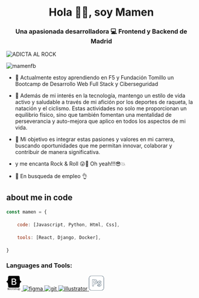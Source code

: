 <h1 align="center">Hola 👋😊, soy Mamen</h1>
<h3 align="center">Una apasionada desarrolladora 💻 Frontend y
 Backend de Madrid</h3>

![ADICTA AL ROCK](https://github.com/MamenFB/MamenFB/assets/106315129/f560f131-4db4-48d7-ba59-d6a9e7ac85d2)

<p align="left"> <img src ="https://komarev.com/ghpvc/?username=mamenfb&label=Profile%20views&color=0e75b6&style=flat" alt="mamenfb" /> </p>

- 🌱 Actualmente estoy aprendiendo en F5 y Fundación Tomillo un Bootcamp  de Desarrollo Web Full Stack y Ciberseguridad
- 💫 Además de mi interés en la tecnología, mantengo un estilo de vida activo y saludable a través de mi afición por los deportes de raqueta, la natación y el ciclismo. Estas actividades no solo me proporcionan un equilibrio físico, sino que también fomentan una mentalidad de perseverancia y auto-mejora que aplico en todos los aspectos de mi vida.
- 💪 Mi objetivo es integrar estas pasiones y valores en mi carrera, buscando oportunidades que me permitan innovar, colaborar y contribuir de manera significativa.
- y me encanta Rock & Roll 😜🤘   Oh yeah!!!😎💥

- 🤝 En busqueda de empleo 👌   
## about me in code
```js
const mamen = {

    code: [Javascript, Python, Html, Css],

    tools: [React, Django, Docker],

}
```
<h3 align="left">Languages and Tools:</h3>
<p align="left"> <a href="https://getbootstrap.com" target="_blank" rel="noreferrer"> <img src="https://raw.githubusercontent.com/devicons/devicon/master/icons/bootstrap/bootstrap-plain-wordmark.svg" alt="bootstrap" width="40" height="40"/> </a> <a href="https://www.figma.com/" target="_blank" rel="noreferrer"> <img src="https://www.vectorlogo.zone/logos/figma/figma-icon.svg" alt="figma" width="40" height="40"/> </a> <a href="https://git-scm.com/" target="_blank" rel="noreferrer"> <img src="https://www.vectorlogo.zone/logos/git-scm/git-scm-icon.svg" alt="git" width="40" height="40"/> </a> <a href="https://www.adobe.com/in/products/illustrator.html" target="_blank" rel="noreferrer"> <img src="https://www.vectorlogo.zone/logos/adobe_illustrator/adobe_illustrator-icon.svg" alt="illustrator" width="40" height="40"/> </a>  </a> <a href="https://www.photoshop.com/en" target="_blank" rel="noreferrer"> <img src="https://raw.githubusercontent.com/devicons/devicon/master/icons/photoshop/photoshop-line.svg" alt="photoshop" width="40" height="40"/> </a>  </p>






